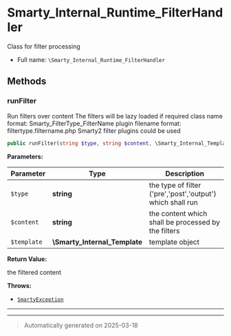 
# Smarty_Internal_Runtime_FilterHandler

Class for filter processing



* Full name: `\Smarty_Internal_Runtime_FilterHandler`




## Methods


### runFilter

Run filters over content
The filters will be lazy loaded if required
class name format: Smarty_FilterType_FilterName
plugin filename format: filtertype.filtername.php
Smarty2 filter plugins could be used

```php
public runFilter(string $type, string $content, \Smarty_Internal_Template $template): string
```








**Parameters:**

| Parameter | Type | Description |
|-----------|------|-------------|
| `$type` | **string** | the type of filter (&#039;pre&#039;,&#039;post&#039;,&#039;output&#039;) which shall run |
| `$content` | **string** | the content which shall be processed by the filters |
| `$template` | **\Smarty_Internal_Template** | template object |


**Return Value:**

the filtered content



**Throws:**

- [`SmartyException`](./SmartyException.md)



***


***
> Automatically generated on 2025-03-18

